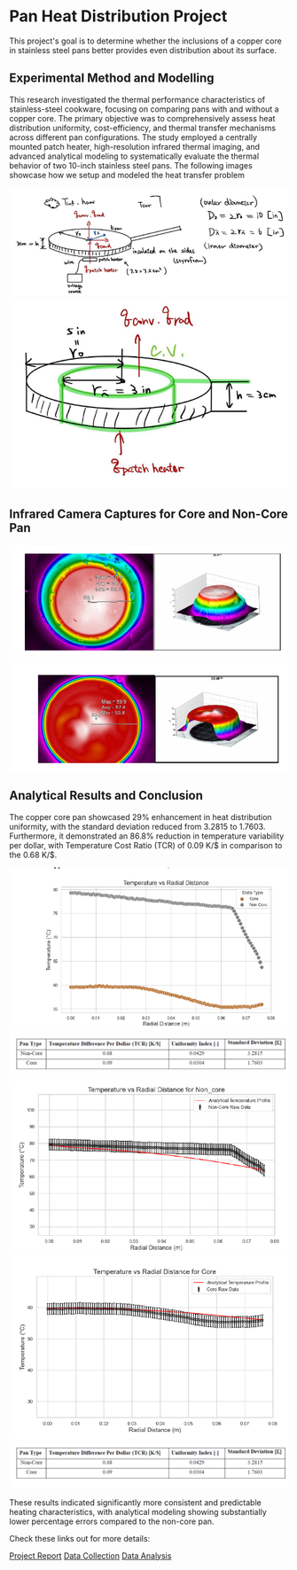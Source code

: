 # Pan Heat Distribution Project
This project's goal is to determine whether the inclusions of a copper core in stainless steel pans better provides even distribution about its surface.  

## Experimental Method and Modelling
This research investigated the thermal performance characteristics of stainless-steel cookware, focusing on comparing pans with and without a copper core. The primary objective was to comprehensively assess heat distribution uniformity, cost-efficiency, and thermal transfer mechanisms across different pan configurations. The study employed a centrally mounted patch heater, high-resolution infrared thermal imaging, and advanced analytical modeling to systematically evaluate the thermal behavior of two 10-inch stainless steel pans. The following images showcase how we setup and modeled the heat transfer problem

![Experimental Method](assets/Experimental_Setup.png)
![Modelling Setup](assets/Control_Volume.png)

## Infrared Camera Captures for Core and Non-Core Pan
![Infrared-Cam Data for Non_Core Pan](assets/non_copper_core.png)
![Infrared-Cam Data for Core Pan](assets/copper_core.png)

## Analytical Results and Conclusion
The copper core pan showcased 29% enhancement in heat distribution uniformity, with the standard deviation reduced from 3.2815 to 1.7603. Furthermore, it demonstrated an 86.8% reduction in temperature variability per dollar, with Temperature Cost Ratio (TCR) of 0.09 K/$ in comparison to the 0.68 K/$. 

![Radial Temperature Distribution Comparison](assets/Core_V_Non-Core.png)
![Metric Results for Thermal Performance Characteristics](assets/Quantify_Comparison.png)
![Analytical Results comparison_1](assets/analysis_efforts_1.png)
![Analytical Results comparison_2](assets/analysis_efforts_2.png)
![Analytical Results comparison_3](assets/Quantify_Comparison.png)

These results indicated significantly more consistent and predictable heating characteristics, with analytical modeling showing substantially lower percentage errors compared to the non-core pan. 

Check these links out for more details:

[Project Report](documentation/ME_315_Final_Report_Team_50-5.pdf)
[Data Collection](data_analysis/data)
[Data Analysis](data_analysis/dataAnalysis.ipynb)
